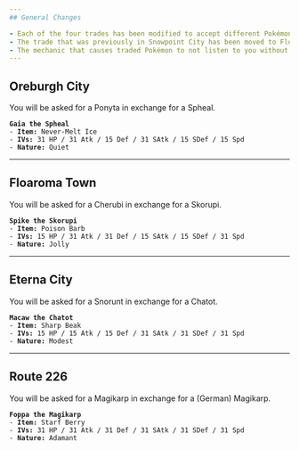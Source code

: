 ```yaml
---
## General Changes

- Each of the four trades has been modified to accept different Pokémon.
- The trade that was previously in Snowpoint City has been moved to Floaroma Town.
- The mechanic that causes traded Pokémon to not listen to you without certain badges has been removed. Traded Pokémon will now always listen to your commands.
---
```


## Oreburgh City

You will be asked for a Ponyta in exchange for a Spheal.

<pre><code><b>Gaia the Spheal</b>
- <b>Item:</b> Never-Melt Ice
- <b>IVs:</b> 31 HP / 31 Atk / 15 Def / 31 SAtk / 15 SDef / 15 Spd
- <b>Nature:</b> Quiet
</code></pre>

---

## Floaroma Town

You will be asked for a Cherubi in exchange for a Skorupi.

<pre><code><b>Spike the Skorupi</b>
- <b>Item:</b> Poison Barb
- <b>IVs:</b> 15 HP / 31 Atk / 31 Def / 15 SAtk / 15 SDef / 31 Spd
- <b>Nature:</b> Jolly
</code></pre>

---

## Eterna City

You will be asked for a Snorunt in exchange for a Chatot.

<pre><code><b>Macaw the Chatot</b>
- <b>Item:</b> Sharp Beak
- <b>IVs:</b> 15 HP / 15 Atk / 15 Def / 31 SAtk / 31 SDef / 31 Spd
- <b>Nature:</b> Modest
</code></pre>

---

## Route 226

You will be asked for a Magikarp in exchange for a (German) Magikarp.

<pre><code><b>Foppa the Magikarp</b>
- <b>Item:</b> Starf Berry
- <b>IVs:</b> 31 HP / 31 Atk / 31 Def / 31 SAtk / 31 SDef / 31 Spd
- <b>Nature:</b> Adamant
</code></pre>
